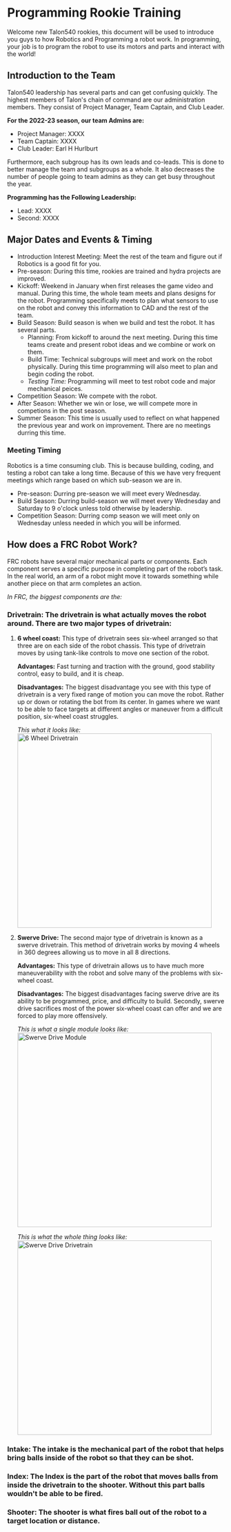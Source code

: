 # Programming Rookie Training

Welcome new Talon540 rookies, this document will be used to introduce you guys to how Robotics and Programming a robot work. In programming, your job is to program the robot to use its motors and parts and interact with the world!

## **Introduction to the Team**
Talon540 leadership has several parts and can get confusing quickly. The highest members of Talon's chain of command are our administration members. They consist of Project Manager, Team Captain, and Club Leader.

**For the 2022-23 season, our team Admins are:**
- Project Manager: XXXX <!-- TODO: -->
- Team Captain: XXXX <!-- TODO: -->
- Club Leader: Earl H Hurlburt

Furthermore, each subgroup has its own leads and co-leads. This is done to better manage the team and subgroups as a whole. It also decreases the number of people going to team admins as they can get busy throughout the year.

**Programming has the Following Leadership:**
- Lead: XXXX <!-- TODO: -->
- Second: XXXX <!-- TODO: -->


## **Major Dates and Events & Timing**
- Introduction Interest Meeting: Meet the rest of the team and figure out if Robotics is a good fit for you.
- Pre-season: During this time, rookies are trained and hydra projects are improved.
- Kickoff: Weekend in January when first releases the game video and manual. During this time, the whole team meets and plans designs for the robot. Programming specifically meets to plan what sensors to use on the robot and convey this information to CAD and the rest of the team.
- Build Season: Build season is when we build and test the robot. It has several parts.
    - Planning: From kickoff to around the next meeting. During this time teams create and present robot ideas and we combine or work on them.
    - Build Time: Technical subgroups will meet and work on the robot physically. During this time programming will also meet to plan and begin coding the robot.
    - *Testing Time:* Programming will meet to test robot code and major mechanical peices.
- Competition Season: We compete with the robot.
- After Season: Whether we win or lose, we will compete more in competions in the post season.
- Summer Season: This time is usually used to reflect on what happened the previous year and work on improvement. There are no meetings durring this time.

### **Meeting Timing**
Robotics is a time consuming club. This is because building, coding, and testing a robot can take a long time. Because of this we have very frequent meetings which range based on which sub-season we are in.
- Pre-season: Durring pre-season we will meet every Wednesday.
- Build Season: Durring build-season we will meet every Wednesday and Saturday to 9 o'clock unless told otherwise by leadership.
- Competition Season: Durring comp season we will meet only on Wednesday unless needed in which you will be informed.


## **How does a FRC Robot Work?**
FRC robots have several major mechanical parts or components. Each component serves a specific purpose in completing part of the robot’s task. In the real world, an arm of a robot might move it towards something while another piece on that arm completes an action.

*In FRC, the biggest components are the:*

### **Drivetrain:** The drivetrain is what actually moves the robot around. There are two major types of drivetrain:

1. **6 wheel coast:** This type of drivetrain sees six-wheel arranged so that three are on each side of the robot chassis. This type of drivetrain moves by using tank-like controls to move one section of the robot.

    **Advantages:**
    Fast turning and traction with the ground, good stability control, easy to build, and it is cheap.

    **Disadvantages:**
    The biggest disadvantage you see with this type of drivetrain is a very fixed range of motion you can move the robot. Rather up or down or rotating the bot from its center. In games where we want to be able to face targets at different angles or maneuver from a difficult position, six-wheel coast struggles.

    *This what it looks like:*
    <img src="https://andymark-weblinc.netdna-ssl.com/product_images/am14u4-kit-of-parts-chassis/5c2fa4e661a10d20e10dd2b1/zoom.jpg?c=1546626278" alt="6 Wheel Drivetrain" width="450"/>


2. **Swerve Drive:** The second major type of drivetrain is known as a swerve drivetrain. This method of drivetrain works by moving 4 wheels in 360 degrees allowing us to move in all 8 directions. 

    **Advantages:** This type of drivetrain allows us to have much more maneuverability with the robot and solve many of the problems with six-wheel coast.

    **Disadvantages:** The biggest disadvantages facing swerve drive are its ability to be programmed, price, and difficulty to build. Secondly, swerve drive sacrifices most of the power six-wheel coast can offer and we are forced to play more offensively.

    *This is what a single module looks like:*
    <img src="https://team1640.com/wiki/images/thumb/e/e8/DB11-pivot-150126.jpg/330px-DB11-pivot-150126.jpg" alt="Swerve Drive Module" height="450"/>

    *This is what the whole thing looks like:*
    <img src="https://web.northeastern.edu/nurobotics/wp-content/uploads/2019/06/swerve.jpg" alt="Swerve Drive Drivetrain" width="450"/>
    


### **Intake:** The intake is the mechanical part of the robot that helps bring balls inside of the robot so that they can be shot.

### **Index:** The Index is the part of the robot that moves balls from inside the drivetrain to the shooter. Without this part balls wouldn't be able to be fired.

### **Shooter:** The shooter is what fires ball out of the robot to a target location or distance.
